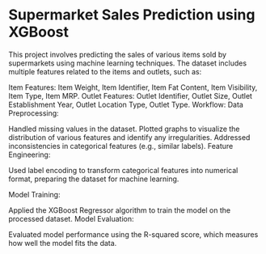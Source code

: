 # Supermarket Sales Prediction using XGBoost
This project involves predicting the sales of various items sold by supermarkets using machine learning techniques. The dataset includes multiple features related to the items and outlets, such as:

Item Features: Item Weight, Item Identifier, Item Fat Content, Item Visibility, Item Type, Item MRP.
Outlet Features: Outlet Identifier, Outlet Size, Outlet Establishment Year, Outlet Location Type, Outlet Type.
Workflow:
Data Preprocessing:

Handled missing values in the dataset.
Plotted graphs to visualize the distribution of various features and identify any irregularities.
Addressed inconsistencies in categorical features (e.g., similar labels).
Feature Engineering:

Used label encoding to transform categorical features into numerical format, preparing the dataset for machine learning.

Model Training:

Applied the XGBoost Regressor algorithm to train the model on the processed dataset.
Model Evaluation:

Evaluated model performance using the R-squared score, which measures how well the model fits the data.
